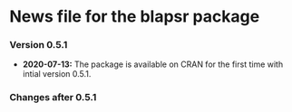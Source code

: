 # News file for the blapsr package #

### Version 0.5.1 ###

* **2020-07-13:** The package is available on CRAN for the first time with intial version  0.5.1.

### Changes after 0.5.1 ###
